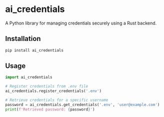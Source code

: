 # ai_credentials

A Python library for managing credentials securely using a Rust backend.

## Installation

```bash
pip install ai_credentials
```

## Usage

```python
import ai_credentials

# Register credentials from .env file
ai_credentials.register_credentials('.env')

# Retrieve credentials for a specific username
password = ai_credentials.get_credentials('.env', 'user@example.com')
print(f'Retrieved password: {password}')
``` 